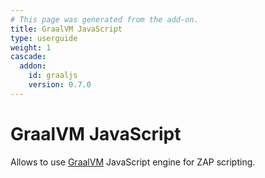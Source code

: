 ```yaml
---
# This page was generated from the add-on.
title: GraalVM JavaScript
type: userguide
weight: 1
cascade:
  addon:
    id: graaljs
    version: 0.7.0
---
```


# GraalVM JavaScript

Allows to use [GraalVM](https://www.graalvm.org/) JavaScript engine for ZAP scripting.
